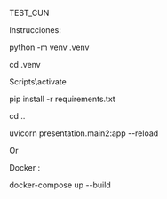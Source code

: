 TEST_CUN

Instrucciones:

 python -m venv .venv
 
 cd .venv
 
 Scripts\activate
 
 pip install -r requirements.txt
 
 cd ..
 
 uvicorn presentation.main2:app --reload
 
Or

 Docker :
 
 docker-compose up --build
 

